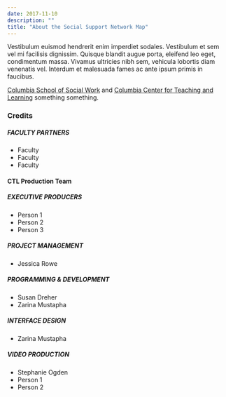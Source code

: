 ```yaml
---
date: 2017-11-10
description: ""
title: "About the Social Support Network Map"
---
```

Vestibulum euismod hendrerit enim imperdiet sodales. Vestibulum et sem vel mi facilisis dignissim. Quisque blandit augue porta, eleifend leo eget, condimentum massa. Vivamus ultricies nibh sem, vehicula lobortis diam venenatis vel. Interdum et malesuada fames ac ante ipsum primis in faucibus.

[Columbia School of Social Work](https://socialwork.columbia.edu) and [Columbia Center for Teaching and Learning](https://ctl.columbia.edu) something something.


### Credits

##### FACULTY PARTNERS
* Faculty
* Faculty
* Faculty

 
#### CTL Production Team

##### EXECUTIVE PRODUCERS
* Person 1
* Person 2
* Person 3

##### PROJECT MANAGEMENT
* Jessica Rowe

##### PROGRAMMING &amp; DEVELOPMENT
* Susan Dreher
* Zarina Mustapha

##### INTERFACE DESIGN
* Zarina Mustapha

##### VIDEO PRODUCTION
* Stephanie Ogden
* Person 1
* Person 2
